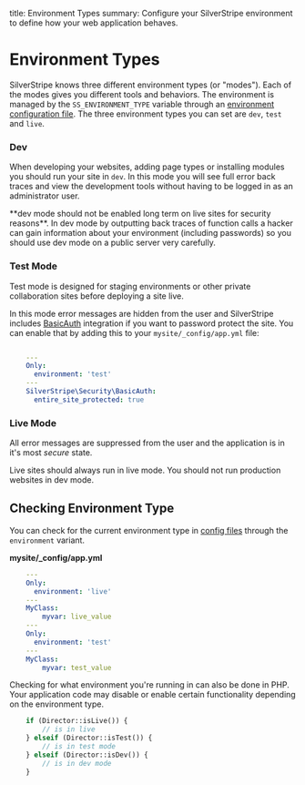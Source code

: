 title: Environment Types
summary: Configure your SilverStripe environment to define how your web application behaves.

# Environment Types

SilverStripe knows three different environment types (or "modes"). Each of the modes gives you different tools
and behaviors. The environment is managed by the `SS_ENVIRONMENT_TYPE` variable through an 
[environment configuration file](../../getting_started/environment_management).
The three environment types you can set are `dev`, `test` and `live`.

### Dev

When developing your websites, adding page types or installing modules you should run your site in `dev`. In this mode
you will see full error back traces and view the development tools without having to be logged in as an administrator 
user.

<div class="alert" markdown="1">
**dev mode should not be enabled long term on live sites for security reasons**. In dev mode by outputting back traces 
of function calls a hacker can gain information about your environment (including passwords) so you should use dev mode 
on a public server very carefully.
</div>

### Test Mode

Test mode is designed for staging environments or other private collaboration sites before deploying a site live.

In this mode error messages are hidden from the user and SilverStripe includes [BasicAuth](api:SilverStripe\Security\BasicAuth) integration if you 
want to password protect the site. You can enable that by adding this to your `mysite/_config/app.yml` file:


```yml

    ---
    Only:
      environment: 'test'
    ---
    SilverStripe\Security\BasicAuth:
      entire_site_protected: true
```

### Live Mode

All error messages are suppressed from the user and the application is in it's most *secure* state.

<div class="alert">
Live sites should always run in live mode. You should not run production websites in dev mode.
</div>


## Checking Environment Type

You can check for the current environment type in [config files](../configuration) through the `environment` variant.

**mysite/_config/app.yml**
```yml
    ---
    Only:
      environment: 'live'
    ---
    MyClass:
        myvar: live_value
    ---
    Only:
      environment: 'test'
    ---
    MyClass:
        myvar: test_value
```
Checking for what environment you're running in can also be done in PHP. Your application code may disable or enable 
certain functionality depending on the environment type.
```php
    if (Director::isLive()) {
        // is in live
    } elseif (Director::isTest()) {
        // is in test mode
    } elseif (Director::isDev()) {
        // is in dev mode
    }
```


